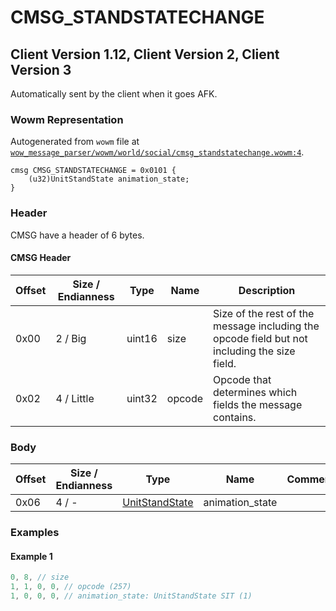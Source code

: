 # CMSG_STANDSTATECHANGE

## Client Version 1.12, Client Version 2, Client Version 3

Automatically sent by the client when it goes AFK.

### Wowm Representation

Autogenerated from `wowm` file at [`wow_message_parser/wowm/world/social/cmsg_standstatechange.wowm:4`](https://github.com/gtker/wow_messages/tree/main/wow_message_parser/wowm/world/social/cmsg_standstatechange.wowm#L4).
```rust,ignore
cmsg CMSG_STANDSTATECHANGE = 0x0101 {
    (u32)UnitStandState animation_state;
}
```
### Header

CMSG have a header of 6 bytes.

#### CMSG Header

| Offset | Size / Endianness | Type   | Name   | Description |
| ------ | ----------------- | ------ | ------ | ----------- |
| 0x00   | 2 / Big           | uint16 | size   | Size of the rest of the message including the opcode field but not including the size field.|
| 0x02   | 4 / Little        | uint32 | opcode | Opcode that determines which fields the message contains.|

### Body

| Offset | Size / Endianness | Type | Name | Comment |
| ------ | ----------------- | ---- | ---- | ------- |
| 0x06 | 4 / - | [UnitStandState](unitstandstate.md) | animation_state |  |

### Examples

#### Example 1

```c
0, 8, // size
1, 1, 0, 0, // opcode (257)
1, 0, 0, 0, // animation_state: UnitStandState SIT (1)
```
